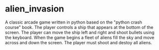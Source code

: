 # alien_invasion
A classic arcade game written in python based on the "python crash course" book.
The player controls a ship that appears at the bottom of the screen. The player can move the ship left and right and shoot bullets using the keyboard. When the game begins  a fleet of aliens fill the sky and move across and down the screen. The player must shoot and destoy all aliens.
